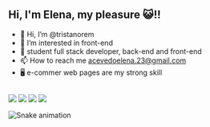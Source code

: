 ## Hi, I'm Elena, my pleasure 😺!! 

- 👋 Hi, I’m @tristanorem
- 👀 I’m interested in front-end
- 🌱 student full stack developer, back-end and front-end
- 📫 How to reach me acevedoelena.23@gmail.com
- 🖥️ e-commer web pages are  my strong skill


##

<div>
  <a href="https://instagram.com/mariaelenaa1234" target="_blank"><img src="https://img.shields.io/badge/-Instagram-%23E4405F?style=for-the-badge&logo=instagram&logoColor=white" target="_blank"></a>
 <a href="https://discord.gg/9565" target="_blank"><img src="https://img.shields.io/badge/Discord-7289DA?style=for-the-badge&logo=discord&logoColor=white" target="_blank"></a> 
  <a href ="https://mail.google.com/mail/u/0/?tab=rm&ogbl#inbox"><img src="https://img.shields.io/badge/-Gmail-%23333?style=for-the-badge&logo=gmail&logoColor=white" target="_blank"></a>
   <a href="https://www.facebook.com/mariaelena.acevedo.98/"><img src="https://img.shields.io/badge/Facebook-1877F2?style=for-the-badge&logo=facebook&logoColor=white"></a>
  </div>      
  
![Snake animation](https://github.com/tristanorem/tristanorem/blob/output/github-contribution-grid-snake.svg)
